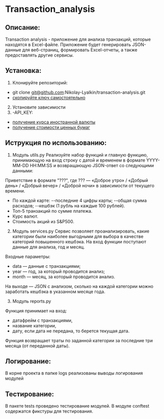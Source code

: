 # Transaction_analysis

## Описание:
Transaction analysis - приложение для анализа транзакций, которые находятся в Excel-файле. Приложение будет генерировать JSON-данные для веб-страниц, формировать Excel-отчеты, а также предоставлять другие сервисы.

## Установка:
1. Клонируйте репозиторий:
- git clone git@github.com:Nikolay-Lyalkin/transaction-analysis.git
- [скопируйте ключ самостоятельно](https://github.com/Nikolay-Lyalkin/transaction-analysis)
2. Установите зависимости
3. -API_KEY:
- [получение курса иностранной валюты](https://www.currate.ru/)
- [получение стоимости ценных бумаг](https://api-ninjas.com/api/stockprice)

## Иструкция по использованию:
1. Модуль utils.py Реализуйте набор функций и главную функцию, принимающую на вход строку с датой и временем в формате 
YYYY-MM-DD HH:MM:SS и возвращающую JSON-ответ со следующими данными:

Приветствие в формате "???", где ??? — «Доброе утро» / «Добрый день» / «Добрый вечер» / «Доброй ночи» в зависимости 
от текущего времени.
- По каждой карте:
--последние 4 цифры карты;
--общая сумма расходов;
--кешбэк (1 рубль на каждые 100 рублей).
- Топ-5 транзакций по сумме платежа.
- Курс валют.
- Стоимость акций из S&P500.

2. Модуль services.py Сервис позволяет проанализировать, какие категории были наиболее выгодными для выбора в качестве
категорий повышенного кешбэка.
На вход функции поступают данные для анализа, год и месяц.

Входные параметры:
- data — данные с транзакциями;
- year — год, за который проводится анализ;
- month — месяц, за который проводится анализ. 

На выходе — JSON с анализом, сколько на каждой категории можно заработать кешбэка в указанном месяце года.

3. Модуль reports.py 

Функция принимает на вход:
- датафрейм с транзакциями,
- название категории,
- дату, если дата не передана, то берется текущая дата.

Функция возвращает траты по заданной категории за последние три месяца (от переданной даты).

## Логирование:
В корне проекта в папке logs реализованы выводы логирования модулей
## Тестирование:
В пакете tests проведено тестирование модулей.
В модуле conftest содержатся фикстуры для тестирования.


